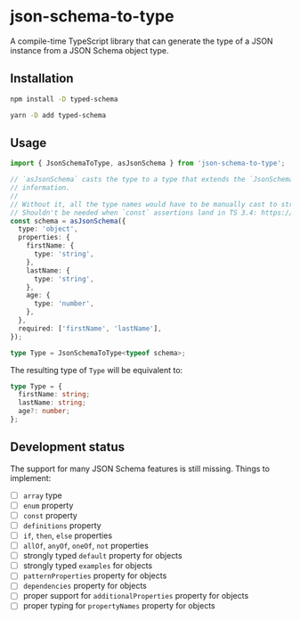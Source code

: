 # json-schema-to-type

A compile-time TypeScript library that can generate the type of a JSON instance from a JSON Schema object type.

## Installation

```bash
npm install -D typed-schema
```

```bash
yarn -D add typed-schema
```

## Usage

```typescript
import { JsonSchemaToType, asJsonSchema } from 'json-schema-to-type';

// `asJsonSchema` casts the type to a type that extends the `JsonSchema` schema, while preserving the granular type
// information.
//
// Without it, all the type names would have to be manually cast to string literals (`type: 'string' as 'string'`).
// Shouldn't be needed when `const` assertions land in TS 3.4: https://github.com/Microsoft/TypeScript/pull/29510
const schema = asJsonSchema({
  type: 'object',
  properties: {
    firstName: {
      type: 'string',
    },
    lastName: {
      type: 'string',
    },
    age: {
      type: 'number',
    },
  },
  required: ['firstName', 'lastName'],
});

type Type = JsonSchemaToType<typeof schema>;
```

The resulting type of `Type` will be equivalent to:

```typescript
type Type = {
  firstName: string;
  lastName: string;
  age?: number;
};
```

## Development status

The support for many JSON Schema features is still missing. Things to implement:

- [ ] `array` type
- [ ] `enum` property
- [ ] `const` property
- [ ] `definitions` property
- [ ] `if`, `then`, `else` properties
- [ ] `allOf`, `anyOf`, `oneOf`, `not` properties
- [ ] strongly typed `default` property for objects
- [ ] strongly typed `examples` for objects
- [ ] `patternProperties` property for objects
- [ ] `dependencies` property for objects
- [ ] proper support for `additionalProperties` property for objects
- [ ] proper typing for `propertyNames` property for objects
